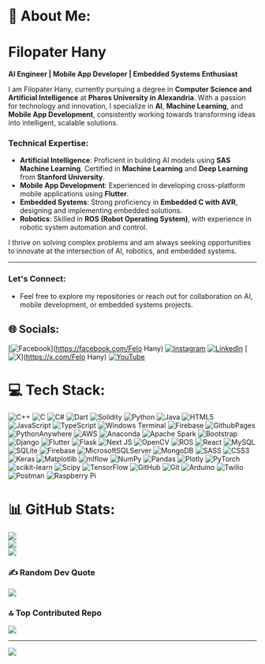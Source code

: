 # 💫 About Me:
# Filopater Hany

**AI Engineer | Mobile App Developer | Embedded Systems Enthusiast**

I am Filopater Hany, currently pursuing a degree in **Computer Science and Artificial Intelligence** at **Pharos University in Alexandria**. With a passion for technology and innovation, I specialize in **AI**, **Machine Learning**, and **Mobile App Development**, consistently working towards transforming ideas into intelligent, scalable solutions.

### Technical Expertise:
- **Artificial Intelligence**: Proficient in building AI models using **SAS Machine Learning**. Certified in **Machine Learning** and **Deep Learning** from **Stanford University**.
- **Mobile App Development**: Experienced in developing cross-platform mobile applications using **Flutter**.
- **Embedded Systems**: Strong proficiency in **Embedded C with AVR**, designing and implementing embedded solutions.
- **Robotics**: Skilled in **ROS (Robot Operating System)**, with experience in robotic system automation and control.

I thrive on solving complex problems and am always seeking opportunities to innovate at the intersection of AI, robotics, and embedded systems.

---

### Let's Connect:
- Feel free to explore my repositories or reach out for collaboration on AI, mobile development, or embedded systems projects.


## 🌐 Socials:
[![Facebook](https://img.shields.io/badge/Facebook-%231877F2.svg?logo=Facebook&logoColor=white)](https://facebook.com/Felo Hany) [![Instagram](https://img.shields.io/badge/Instagram-%23E4405F.svg?logo=Instagram&logoColor=white)](https://instagram.com/filo_hany_15) [![LinkedIn](https://img.shields.io/badge/LinkedIn-%230077B5.svg?logo=linkedin&logoColor=white)](https://linkedin.com/in/www.linkedin.com/in/filo-hany) [![X](https://img.shields.io/badge/X-black.svg?logo=X&logoColor=white)](https://x.com/Felo Hany) [![YouTube](https://img.shields.io/badge/YouTube-%23FF0000.svg?logo=YouTube&logoColor=white)](https://youtube.com/@http://www.youtube.com/@-so7abElkora-uc5yn) 

# 💻 Tech Stack:
![C++](https://img.shields.io/badge/c++-%2300599C.svg?style=plastic&logo=c%2B%2B&logoColor=white) ![C](https://img.shields.io/badge/c-%2300599C.svg?style=plastic&logo=c&logoColor=white) ![C#](https://img.shields.io/badge/c%23-%23239120.svg?style=plastic&logo=csharp&logoColor=white) ![Dart](https://img.shields.io/badge/dart-%230175C2.svg?style=plastic&logo=dart&logoColor=white) ![Solidity](https://img.shields.io/badge/Solidity-%23363636.svg?style=plastic&logo=solidity&logoColor=white) ![Python](https://img.shields.io/badge/python-3670A0?style=plastic&logo=python&logoColor=ffdd54) ![Java](https://img.shields.io/badge/java-%23ED8B00.svg?style=plastic&logo=openjdk&logoColor=white) ![HTML5](https://img.shields.io/badge/html5-%23E34F26.svg?style=plastic&logo=html5&logoColor=white) ![JavaScript](https://img.shields.io/badge/javascript-%23323330.svg?style=plastic&logo=javascript&logoColor=%23F7DF1E) ![TypeScript](https://img.shields.io/badge/typescript-%23007ACC.svg?style=plastic&logo=typescript&logoColor=white) ![Windows Terminal](https://img.shields.io/badge/Windows%20Terminal-%234D4D4D.svg?style=plastic&logo=windows-terminal&logoColor=white) ![Firebase](https://img.shields.io/badge/firebase-%23039BE5.svg?style=plastic&logo=firebase) ![GithubPages](https://img.shields.io/badge/github%20pages-121013?style=plastic&logo=github&logoColor=white) ![PythonAnywhere](https://img.shields.io/badge/pythonanywhere-%232F9FD7.svg?style=plastic&logo=pythonanywhere&logoColor=151515) ![AWS](https://img.shields.io/badge/AWS-%23FF9900.svg?style=plastic&logo=amazon-aws&logoColor=white) ![Anaconda](https://img.shields.io/badge/Anaconda-%2344A833.svg?style=plastic&logo=anaconda&logoColor=white) ![Apache Spark](https://img.shields.io/badge/Apache%20Spark-FDEE21?style=plastic&logo=apachespark&logoColor=black) ![Bootstrap](https://img.shields.io/badge/bootstrap-%238511FA.svg?style=plastic&logo=bootstrap&logoColor=white) ![Django](https://img.shields.io/badge/django-%23092E20.svg?style=plastic&logo=django&logoColor=white) ![Flutter](https://img.shields.io/badge/Flutter-%2302569B.svg?style=plastic&logo=Flutter&logoColor=white) ![Flask](https://img.shields.io/badge/flask-%23000.svg?style=plastic&logo=flask&logoColor=white) ![Next JS](https://img.shields.io/badge/Next-black?style=plastic&logo=next.js&logoColor=white) ![OpenCV](https://img.shields.io/badge/opencv-%23white.svg?style=plastic&logo=opencv&logoColor=white) ![ROS](https://img.shields.io/badge/ros-%230A0FF9.svg?style=plastic&logo=ros&logoColor=white) ![React](https://img.shields.io/badge/react-%2320232a.svg?style=plastic&logo=react&logoColor=%2361DAFB) ![MySQL](https://img.shields.io/badge/mysql-4479A1.svg?style=plastic&logo=mysql&logoColor=white) ![SQLite](https://img.shields.io/badge/sqlite-%2307405e.svg?style=plastic&logo=sqlite&logoColor=white) ![Firebase](https://img.shields.io/badge/firebase-a08021?style=plastic&logo=firebase&logoColor=ffcd34) ![MicrosoftSQLServer](https://img.shields.io/badge/Microsoft%20SQL%20Server-CC2927?style=plastic&logo=microsoft%20sql%20server&logoColor=white) ![MongoDB](https://img.shields.io/badge/MongoDB-%234ea94b.svg?style=plastic&logo=mongodb&logoColor=white) ![SASS](https://img.shields.io/badge/SASS-hotpink.svg?style=plastic&logo=SASS&logoColor=white) ![CSS3](https://img.shields.io/badge/css3-%231572B6.svg?style=plastic&logo=css3&logoColor=white) ![Keras](https://img.shields.io/badge/Keras-%23D00000.svg?style=plastic&logo=Keras&logoColor=white) ![Matplotlib](https://img.shields.io/badge/Matplotlib-%23ffffff.svg?style=plastic&logo=Matplotlib&logoColor=black) ![mlflow](https://img.shields.io/badge/mlflow-%23d9ead3.svg?style=plastic&logo=numpy&logoColor=blue) ![NumPy](https://img.shields.io/badge/numpy-%23013243.svg?style=plastic&logo=numpy&logoColor=white) ![Pandas](https://img.shields.io/badge/pandas-%23150458.svg?style=plastic&logo=pandas&logoColor=white) ![Plotly](https://img.shields.io/badge/Plotly-%233F4F75.svg?style=plastic&logo=plotly&logoColor=white) ![PyTorch](https://img.shields.io/badge/PyTorch-%23EE4C2C.svg?style=plastic&logo=PyTorch&logoColor=white) ![scikit-learn](https://img.shields.io/badge/scikit--learn-%23F7931E.svg?style=plastic&logo=scikit-learn&logoColor=white) ![Scipy](https://img.shields.io/badge/SciPy-%230C55A5.svg?style=plastic&logo=scipy&logoColor=%white) ![TensorFlow](https://img.shields.io/badge/TensorFlow-%23FF6F00.svg?style=plastic&logo=TensorFlow&logoColor=white) ![GitHub](https://img.shields.io/badge/github-%23121011.svg?style=plastic&logo=github&logoColor=white) ![Git](https://img.shields.io/badge/git-%23F05033.svg?style=plastic&logo=git&logoColor=white) ![Arduino](https://img.shields.io/badge/-Arduino-00979D?style=plastic&logo=Arduino&logoColor=white) ![Twilio](https://img.shields.io/badge/Twilio-F22F46?style=plastic&logo=Twilio&logoColor=white) ![Postman](https://img.shields.io/badge/Postman-FF6C37?style=plastic&logo=postman&logoColor=white) ![Raspberry Pi](https://img.shields.io/badge/-RaspberryPi-C51A4A?style=plastic&logo=Raspberry-Pi)
# 📊 GitHub Stats:
![](https://github-readme-stats.vercel.app/api?username=FiloHany&theme=dark&hide_border=false&include_all_commits=false&count_private=false)<br/>
![](https://github-readme-streak-stats.herokuapp.com/?user=FiloHany&theme=dark&hide_border=false)<br/>
![](https://github-readme-stats.vercel.app/api/top-langs/?username=FiloHany&theme=dark&hide_border=false&include_all_commits=false&count_private=false&layout=compact)

### ✍️ Random Dev Quote
![](https://quotes-github-readme.vercel.app/api?type=vetical&theme=radical)

### 🔝 Top Contributed Repo
![](https://github-contributor-stats.vercel.app/api?username=FiloHany&limit=5&theme=dark&combine_all_yearly_contributions=true)

---
[![](https://visitcount.itsvg.in/api?id=FiloHany&icon=0&color=0)](https://visitcount.itsvg.in)

<!-- Proudly created with GPRM ( https://gprm.itsvg.in ) -->
